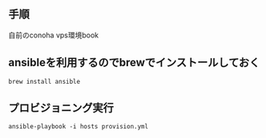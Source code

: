 手順
----

自前のconoha vps環境book

## ansibleを利用するのでbrewでインストールしておく
```
brew install ansible
```

## プロビジョニング実行
```
ansible-playbook -i hosts provision.yml
```


